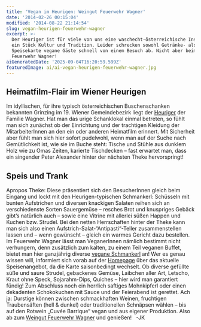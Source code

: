 ```yaml
---
title: 'Vegan im Heurigen: Weingut Feuerwehr Wagner'
date: '2014-02-26 00:15:04'
modified: '2014-08-22 21:14:54'
slug: vegan-heurigen-feuerwehr-wagner
excerpt: >-
  Der Heuriger ist für viele von uns eine waschecht-österreichische Institution,
  ein Stück Kultur und Tradition. Leider schrecken sowohl Getränke- als auch
  Speisekarte vegane Gäste schnell von einem Besuch ab. Nicht aber beim Weingut
  Feuerwehr Wagner!
aiGeneratedDate: '2025-09-04T16:20:59.599Z'
featuredImage: ai/ai-vegan-heurigen-feuerwehr-wagner.jpg
---
```


## **Heimatfilm-Flair im Wiener Heurigen**

Im idyllischen, für ihre typisch österreichischen Buschenschanken bekannten Grinzing im 19. Wiener Gemeindebezirk liegt der [Heuriger](http://www.feuerwehrwagner.at/ "Heuriger") der Familie Wagner. Hat man das urige Schanklokal einmal betreten, so fühlt man sich zunächst ob der Einrichtung und der trachtigen Kleidung der MitarbeiterInnen an den ein oder anderen Heimatfilm erinnert. Mit Sicherheit aber fühlt man sich hier sofort pudelwohl, wenn man auf der Suche nach Gemütlichkeit ist, wie sie im Buche steht: Tische und Stühle aus dunklem Holz wie zu Omas Zeiten, karierte Tischdecken – fast erwartet man, dass ein singender Peter Alexander hinter der nächsten Theke hervorspringt!

## **Speis und Trank**

Apropos Theke: Diese präsentiert sich den BesucherInnen gleich beim Eingang und lockt mit den Heurigen-typischen Schmankerl: Schüsseln mit bunten Aufstrichen und diversen knackigen Salaten reihen sich an verschiedenste Sorten Sauergemüse – resches Brot und knuspriges Gebäck gibt’s natürlich auch – sowie eine Vitrine mit allerlei süßen Happen und Kuchen bzw. Strudel. Bei den netten Herrschaften hinter der Theke kann man sich also einen Aufstrich-Salat-“Antipasti“-Teller zusammenstellen lassen und – wenn gewünscht – gleich ein warmes Gericht dazu bestellen. Im Feuerwehr Wagner lässt man VeganerInnen nämlich bestimmt nicht verhungern, denn zusätzlich zum kalten, zu einem Teil veganen Buffet, bietet man hier ganzjährig diverse [vegane Schmankerl](http://www.feuerwehrwagner.at/veganespeisen.html "vegane Schmankerl") an! Wer es genau wissen will, informiert sich vorab auf der [Homepage](http://www.feuerwehrwagner.at/ "Homepage") über das aktuelle Speisenangebot, da die Karte saisonbedingt wechselt. Ob diverse gefüllte süße und saure Strudel, gebackenes Gemüse, Laibchen aller Art, Letscho, Kraut ohne Speck, Sojarahm-Dips, Quiches – hier wird man garantiert fündig! Zum Abschluss noch ein herrlich saftiges Mohnkipferl oder einen dekadenten Schokokuchen mit Sauce und der Feierabend ist gerettet. Ach ja: Durstige können zwischen schmackhaften Weinen, fruchtigen Traubensäften (hell & dunkel) oder traditionellen Schnäpsen wählen – bis auf den Rotwein „Cuvée Barrique“ vegan und aus eigener Produktion. Also ab zum [Weingut Feuerwehr Wagner](http://www.feuerwehrwagner.at/ "Weingut Feuerwehr Wagner") und genießen!   -JK
